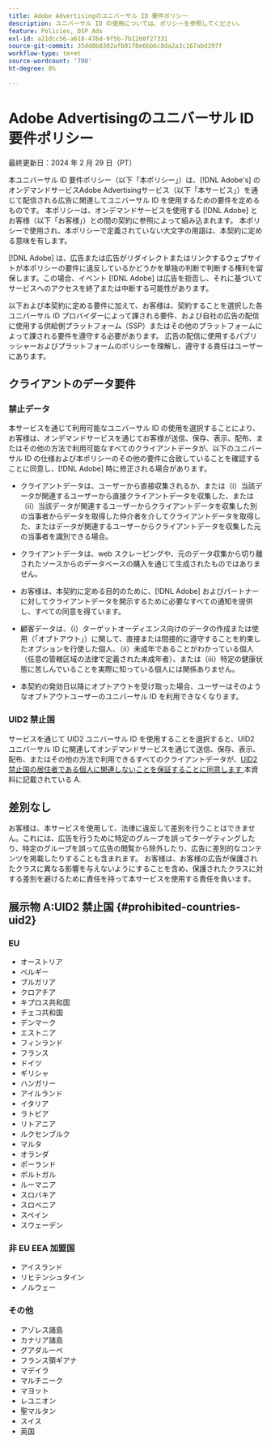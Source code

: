 ```yaml
---
title: Adobe Advertisingのユニバーサル ID 要件ポリシー
description: ユニバーサル ID の使用については、ポリシーを参照してください。
feature: Policies, DSP Ads
exl-id: a21dcc56-a618-476d-9f5b-7b1260f27331
source-git-commit: 35dd8b8302afb01f8e6bb6c8da2a3c167abd397f
workflow-type: tm+mt
source-wordcount: '700'
ht-degree: 0%

---
```


# Adobe Advertisingのユニバーサル ID 要件ポリシー

最終更新日：2024 年 2 月 29 日（PT）

本ユニバーサル ID 要件ポリシー（以下「本ポリシー」）は、[!DNL Adobe's] のオンデマンドサービスAdobe Advertisingサービス（以下「本サービス」）を通じて配信される広告に関連してユニバーサル ID を使用するための要件を定めるものです。 本ポリシーは、オンデマンドサービスを使用する [!DNL Adobe] とお客様（以下「お客様」）との間の契約に参照によって組み込まれます。 本ポリシーで使用され、本ポリシーで定義されていない大文字の用語は、本契約に定める意味を有します。

[!DNL Adobe] は、広告または広告がリダイレクトまたはリンクするウェブサイトが本ポリシーの要件に違反しているかどうかを単独の判断で判断する権利を留保します。この場合、イベント [!DNL Adobe] は広告を拒否し、それに基づいてサービスへのアクセスを終了または中断する可能性があります。

以下および本契約に定める要件に加えて、お客様は、契約することを選択した各ユニバーサル ID プロバイダーによって課される要件、および自社の広告の配信に使用する供給側プラットフォーム（SSP）またはその他のプラットフォームによって課される要件を遵守する必要があります。 広告の配信に使用するパブリッシャーおよびプラットフォームのポリシーを理解し、遵守する責任はユーザーにあります。

## クライアントのデータ要件

### 禁止データ

本サービスを通じて利用可能なユニバーサル ID の使用を選択することにより、お客様は、オンデマンドサービスを通じてお客様が送信、保存、表示、配布、またはその他の方法で利用可能なすべてのクライアントデータが、以下のユニバーサル ID の仕様および本ポリシーのその他の要件に合致していることを確認することに同意し、[!DNL Adobe] 時に修正される場合があります。

* クライアントデータは、ユーザーから直接収集されるか、または（i）当該データが関連するユーザーから直接クライアントデータを収集した、または（ii）当該データが関連するユーザーからクライアントデータを収集した別の当事者からデータを取得した仲介者を介してクライアントデータを取得した、またはデータが関連するユーザーからクライアントデータを収集した元の当事者を識別できる場合。

* クライアントデータは、web スクレーピングや、元のデータ収集から切り離されたソースからのデータベースの購入を通じて生成されたものではありません。

* お客様は、本契約に定める目的のために、[!DNL Adobe] およびパートナーに対してクライアントデータを開示するために必要なすべての通知を提供し、すべての同意を得ています。

* 顧客データは、（i）ターゲットオーディエンス向けのデータの作成または使用（「オプトアウト」）に関して、直接または間接的に遵守することを約束したオプションを行使した個人、（ii）未成年であることがわかっている個人（任意の管轄区域の法律で定義された未成年者）、または（iii）特定の健康状態に苦しんでいることを実際に知っている個人には関係ありません。

* 本契約の発効日以降にオプトアウトを受け取った場合、ユーザーはそのようなオプトアウトユーザーのユニバーサル ID を利用できなくなります。

### UID2 禁止国

サービスを通じて UID2 ユニバーサル ID を使用することを選択すると、UID2 ユニバーサル ID に関連してオンデマンドサービスを通じて送信、保存、表示、配布、またはその他の方法で利用できるすべてのクライアントデータが、[UID2 禁止国の居住者である個人に関連しないことを保証することに同意します ](#prohibited-countries-uid2) 本資料に記載されている A.

## 差別なし

お客様は、本サービスを使用して、法律に違反して差別を行うことはできません。これには、広告を行うために特定のグループを誤ってターゲティングしたり、特定のグループを誤って広告の閲覧から除外したり、広告に差別的なコンテンツを掲載したりすることも含まれます。 お客様は、お客様の広告が保護されたクラスに異なる影響を与えないようにすることを含め、保護されたクラスに対する差別を避けるために責任を持って本サービスを使用する責任を負います。

## 展示物 A:UID2 禁止国 {#prohibited-countries-uid2}

### EU

* オーストリア
* ベルギー
* ブルガリア
* クロアチア
* キプロス共和国
* チェコ共和国
* デンマーク
* エストニア
* フィンランド
* フランス
* ドイツ
* ギリシャ
* ハンガリー
* アイルランド
* イタリア
* ラトビア
* リトアニア
* ルクセンブルク
* マルタ
* オランダ
* ポーランド
* ポルトガル
* ルーマニア
* スロバキア
* スロベニア
* スペイン
* スウェーデン

### 非 EU EEA 加盟国

* アイスランド
* リヒテンシュタイン
* ノルウェー

### その他

* アゾレス諸島
* カナリア諸島
* グアダルーペ
* フランス領ギアナ
* マデイラ
* マルチニーク
* マヨット
* レユニオン
* 聖マルタン
* スイス
* 英国
